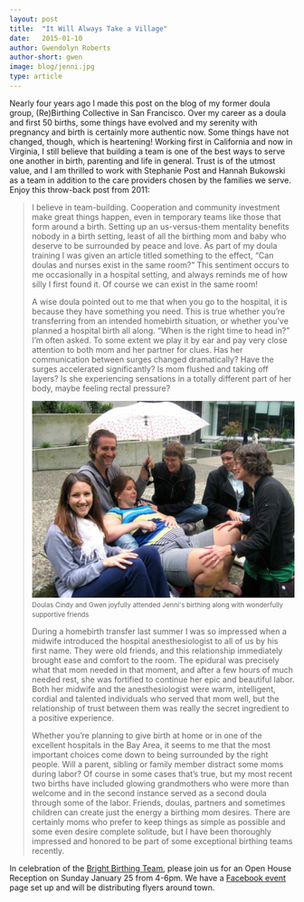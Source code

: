 ```yaml
---
layout: post
title:  "It Will Always Take a Village"
date:   2015-01-10
author: Gwendolyn Roberts
author-short: gwen
image: blog/jenni.jpg
type: article
---
```


Nearly four years ago I made this post on the blog of my former doula group, (Re)Birthing Collective in San Francisco. Over my career as a doula and first 50 births, some things have evolved and my serenity with pregnancy and birth is certainly more authentic now. Some things have not changed, though, which is heartening! Working first in California and now in Virginia, I still believe that building a team is one of the best ways to serve one another in birth, parenting and life in general. Trust is of the utmost value, and I am thrilled to work with Stephanie Post and Hannah Bukowski as a team in addition to the care providers chosen by the families we serve. Enjoy this throw-back post from 2011:

> I believe in team-building. Cooperation and community investment make great things happen, even in temporary teams like those that form around a birth. Setting up an us-versus-them mentality benefits nobody in a birth setting, least of all the birthing mom and baby who deserve to be surrounded by peace and love. As part of my doula training I was given an article titled something to the effect, “Can doulas and nurses exist in the same room?” This sentiment occurs to me occasionally in a hospital setting, and always reminds me of how silly I first found it. Of course we can exist in the same room!
> 
> A wise doula pointed out to me that when you go to the hospital, it is because they have something you need. This is true whether you’re transferring from an intended homebirth situation, or whether you’ve planned a hospital birth all along. “When is the right time to head in?” I’m often asked. To some extent we play it by ear and pay very close attention to both mom and her partner for clues. Has her communication between surges changed dramatically? Have the surges accelerated significantly? Is mom flushed and taking off layers? Is she experiencing sensations in a totally different part of her body, maybe feeling rectal pressure?
> 
> ![Jenni](/images/blog/jenni.jpg)
> <small>Doulas Cindy and Gwen joyfully attended Jenni's birthing along with wonderfully supportive friends</small>
> 
> During a homebirth transfer last summer I was so impressed when a midwife introduced the hospital anesthesiologist to all of us by his first name. They were old friends, and this relationship immediately brought ease and comfort to the room. The epidural was precisely what that mom needed in that moment, and after a few hours of much needed rest, she was fortified to continue her epic and beautiful labor. Both her midwife and the anesthesiologist were warm, intelligent, cordial and talented individuals who served that mom well, but the relationship of trust between them was really the secret ingredient to a positive experience.
> 
> Whether you’re planning to give birth at home or in one of the excellent hospitals in the Bay Area, it seems to me that the most important choices come down to being surrounded by the right people. Will a parent, sibling or family member distract some moms during labor? Of course in some cases that’s true, but my most recent two births have included glowing grandmothers who were more than welcome and in the second instance served as a second doula through some of the labor. Friends, doulas, partners and sometimes children can create just the energy a birthing mom desires. There are certainly moms who prefer to keep things as simple as possible and some even desire complete solitude, but I have been thoroughly impressed and honored to be part of some exceptional birthing teams recently.

In celebration of the [Bright Birthing Team](/aboutus), please join us for an Open House Reception on Sunday January 25 from 4-6pm. We have a [Facebook event](https://www.facebook.com/events/337696536417516/) page set up and will be distributing flyers around town. 
